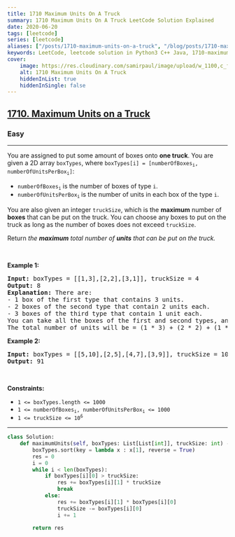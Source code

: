 ```yaml
---
title: 1710 Maximum Units On A Truck
summary: 1710 Maximum Units On A Truck LeetCode Solution Explained
date: 2020-06-20
tags: [leetcode]
series: [leetcode]
aliases: ["/posts/1710-maximum-units-on-a-truck", "/blog/posts/1710-maximum-units-on-a-truck", "/1710-maximum-units-on-a-truck"]
keywords: LeetCode, leetcode solution in Python3 C++ Java, 1710-maximum-units-on-a-truck solution
cover:
    image: https://res.cloudinary.com/samirpaul/image/upload/w_1100,c_fit,co_rgb:FFFFFF,l_text:Arial_70_bold:1710 Maximum Units On A Truck/problem-solving.webp
    alt: 1710 Maximum Units On A Truck
    hiddenInList: true
    hiddenInSingle: false
---
```



<h2><a href="https://leetcode.com/problems/maximum-units-on-a-truck/">1710. Maximum Units on a Truck</a></h2><h3>Easy</h3><hr><div><p>You are assigned to put some amount of boxes onto <strong>one truck</strong>. You are given a 2D array <code>boxTypes</code>, where <code>boxTypes[i] = [numberOfBoxes<sub>i</sub>, numberOfUnitsPerBox<sub>i</sub>]</code>:</p>

<ul>
	<li><code>numberOfBoxes<sub>i</sub></code> is the number of boxes of type <code>i</code>.</li>
	<li><code>numberOfUnitsPerBox<sub>i</sub></code><sub> </sub>is the number of units in each box of the type <code>i</code>.</li>
</ul>

<p>You are also given an integer <code>truckSize</code>, which is the <strong>maximum</strong> number of <strong>boxes</strong> that can be put on the truck. You can choose any boxes to put on the truck as long as the number&nbsp;of boxes does not exceed <code>truckSize</code>.</p>

<p>Return <em>the <strong>maximum</strong> total number of <strong>units</strong> that can be put on the truck.</em></p>

<p>&nbsp;</p>
<p><strong>Example 1:</strong></p>

<pre><strong>Input:</strong> boxTypes = [[1,3],[2,2],[3,1]], truckSize = 4
<strong>Output:</strong> 8
<strong>Explanation:</strong> There are:
- 1 box of the first type that contains 3 units.
- 2 boxes of the second type that contain 2 units each.
- 3 boxes of the third type that contain 1 unit each.
You can take all the boxes of the first and second types, and one box of the third type.
The total number of units will be = (1 * 3) + (2 * 2) + (1 * 1) = 8.
</pre>

<p><strong>Example 2:</strong></p>

<pre><strong>Input:</strong> boxTypes = [[5,10],[2,5],[4,7],[3,9]], truckSize = 10
<strong>Output:</strong> 91
</pre>

<p>&nbsp;</p>
<p><strong>Constraints:</strong></p>

<ul>
	<li><code>1 &lt;= boxTypes.length &lt;= 1000</code></li>
	<li><code>1 &lt;= numberOfBoxes<sub>i</sub>, numberOfUnitsPerBox<sub>i</sub> &lt;= 1000</code></li>
	<li><code>1 &lt;= truckSize &lt;= 10<sup>6</sup></code></li>
</ul>
</div>

---




```python
class Solution:
    def maximumUnits(self, boxTypes: List[List[int]], truckSize: int) -> int:
        boxTypes.sort(key = lambda x : x[1], reverse = True)
        res = 0
        i = 0
        while i < len(boxTypes):
            if boxTypes[i][0] > truckSize: 
                res += boxTypes[i][1] * truckSize
                break
            else:
                res += boxTypes[i][1] * boxTypes[i][0]
                truckSize -= boxTypes[i][0]
                i += 1
        
        return res
```
